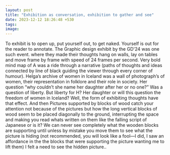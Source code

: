 ```yaml
---
layout: post
title: "Exhibition as conversation, exhibition to gather and see"
date: 2023-12-12 18:26:48 +530
tags:
image:
---
```

To exhibit is to open up, put yourself out, to get naked.
Yourself is out for the reader to annotate. The Graphic design exhibit by the GD'24 was one such event. where they made their thoughts hang on walls, lay on tables and move frame by frame with speed of 24 frames per second. Very bold mind map of A was a ride through a narrative (paths of thoughts and ideas connected by line of black guiding the viewer through every corner of humour). Helga’s archive of women in Iceland was a wall of photograph’s of women, their representation in folklore and their role in society. Her question “why couldn’t she name her daughter after her or no one?” Was a question of liberty. But liberty for H? Her daughter or will this question the freedom of women in Iceland? Well, the form of exhibiting thoughts have that effect. And then Pictures supported by blocks of wood catch your attention not because of the pictures but how the long vertical blocks of wood seem to be placed diagonally to the ground, interrupting the space and making you read whats written on them like the falling script of Japanese or is it? We can never see completely what the wooden blocks are supporting until unless by mistake you move them to see what the picture is hiding (not recommended, you will look like a fool—I did, I saw an affordance in the the blocks that were supporting the picture wanting me to lift them) I felt a need to see the hidden picture..